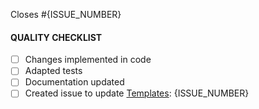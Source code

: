 

Closes #{ISSUE_NUMBER}

#### QUALITY CHECKLIST
- [ ] Changes implemented in code
- [ ] Adapted tests
- [ ] Documentation updated
- [ ] Created issue to update [Templates](https://github.com/json-api-dotnet/Templates/issues/new): {ISSUE_NUMBER}
